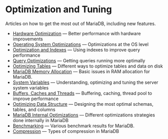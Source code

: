 # Optimization and Tuning

Articles on how to get the most out of MariaDB, including new features.

- [Hardware Optimization](/replication/optimization-and-tuning/hardware-optimization/) — Better performance with hardware improvements
- [Operating System Optimizations](/replication/optimization-and-tuning/operating-system-optimizations/) — Optimizations at the OS level
- [Optimization and Indexes](/replication/optimization-and-tuning/optimization-and-indexes/) — Using indexes to improve query performance
- [Query Optimizations](/replication/optimization-and-tuning/query-optimizations/) — Getting queries running more optimally
- [Optimizing Tables](/replication/optimization-and-tuning/optimizing-tables/) — Different ways to optimize tables and data on disk
- [MariaDB Memory Allocation](/replication/optimization-and-tuning/mariadb-memory-allocation/) — Basic issues in RAM allocation for MariaDB.
- [System Variables](/replication/optimization-and-tuning/system-variables/) — Understanding, optimizing and tuning the server system variables
- [Buffers, Caches and Threads](/replication/optimization-and-tuning/buffers-caches-and-threads/) — Buffering, caching, thread pool to improve performance
- [Optimizing Data Structure](/replication/optimization-and-tuning/optimizing-data-structure/) — Designing the most optimal schemas, tables, and columns
- [MariaDB Internal Optimizations](/replication/optimization-and-tuning/mariadb-internal-optimizations/) — Different optimizations strategies done internally in MariaDB
- [Benchmarking](/replication/optimization-and-tuning/benchmarking/) — Various benchmark results for MariaDB.
- [Compression](/replication/optimization-and-tuning/optimization-and-tuning-compression/) — Types of compression in MariaDB